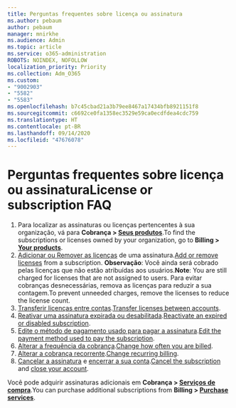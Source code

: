 ```yaml
---
title: Perguntas frequentes sobre licença ou assinatura
ms.author: pebaum
author: pebaum
manager: mnirkhe
ms.audience: Admin
ms.topic: article
ms.service: o365-administration
ROBOTS: NOINDEX, NOFOLLOW
localization_priority: Priority
ms.collection: Adm_O365
ms.custom:
- "9002903"
- "5582"
- "5583"
ms.openlocfilehash: b7c45cbad21a3b79ee8467a17434bfb8921151f8
ms.sourcegitcommit: c6692ce0fa1358ec3529e59ca0ecdfdea4cdc759
ms.translationtype: HT
ms.contentlocale: pt-BR
ms.lasthandoff: 09/14/2020
ms.locfileid: "47676078"
---
```

# <a name="license-or-subscription-faq"></a><span data-ttu-id="14f9f-102">Perguntas frequentes sobre licença ou assinatura</span><span class="sxs-lookup"><span data-stu-id="14f9f-102">License or subscription FAQ</span></span>

1. <span data-ttu-id="14f9f-103">Para localizar as assinaturas ou licenças pertencentes à sua organização, vá para **Cobrança > [Seus produtos](https://go.microsoft.com/fwlink/p/?linkid=842054)**.</span><span class="sxs-lookup"><span data-stu-id="14f9f-103">To find the subscriptions or licenses owned by your organization, go to **Billing > [Your products](https://go.microsoft.com/fwlink/p/?linkid=842054)**.</span></span> 
2. <span data-ttu-id="14f9f-104">[Adicionar ou Remover as licenças](https://docs.microsoft.com/alchemyinsights/how-to-add-or-reduce-licenses) de uma assinatura.</span><span class="sxs-lookup"><span data-stu-id="14f9f-104">[Add or remove licenses](https://docs.microsoft.com/alchemyinsights/how-to-add-or-reduce-licenses) from a subscription.</span></span> <span data-ttu-id="14f9f-105">**Observação**: Você ainda será cobrado pelas licenças que não estão atribuídas aos usuários.</span><span class="sxs-lookup"><span data-stu-id="14f9f-105">**Note**: You are still charged for licenses that are not assigned to users.</span></span> <span data-ttu-id="14f9f-106">Para evitar cobranças desnecessárias, remova as licenças para reduzir a sua contagem.</span><span class="sxs-lookup"><span data-stu-id="14f9f-106">To prevent unneeded charges, remove the licenses to reduce the license count.</span></span> 
3. <span data-ttu-id="14f9f-107">[Transferir licenças entre contas](https://docs.microsoft.com/alchemyinsights/transfer-licenses-between-tenants).</span><span class="sxs-lookup"><span data-stu-id="14f9f-107">[Transfer licenses between accounts](https://docs.microsoft.com/alchemyinsights/transfer-licenses-between-tenants).</span></span> 
4. <span data-ttu-id="14f9f-108">[Reativar uma assinatura expirada ou desabilitada](https://go.microsoft.com/fwlink/?linkid=2117519).</span><span class="sxs-lookup"><span data-stu-id="14f9f-108">[Reactivate an expired or disabled subscription](https://go.microsoft.com/fwlink/?linkid=2117519).</span></span> 
5. <span data-ttu-id="14f9f-109">[Edite o método de pagamento usado para pagar a assinatura](https://go.microsoft.com/fwlink/?linkid=2117167).</span><span class="sxs-lookup"><span data-stu-id="14f9f-109">[Edit the payment method used to pay the subscription](https://go.microsoft.com/fwlink/?linkid=2117167).</span></span> 
6. <span data-ttu-id="14f9f-110">[Alterar a frequência da cobrança](https://go.microsoft.com/fwlink/?linkid=2119112).</span><span class="sxs-lookup"><span data-stu-id="14f9f-110">[Change how often you are billed](https://go.microsoft.com/fwlink/?linkid=2119112).</span></span> 
7. <span data-ttu-id="14f9f-111">[Alterar a cobrança recorrente](https://go.microsoft.com/fwlink/?linkid=2119216).</span><span class="sxs-lookup"><span data-stu-id="14f9f-111">[Change recurring billing](https://go.microsoft.com/fwlink/?linkid=2119216).</span></span> 
8. <span data-ttu-id="14f9f-112">[Cancelar a assinatura](https://go.microsoft.com/fwlink/?linkid=2119113) e [encerrar a sua conta](https://docs.microsoft.com/alchemyinsights/how-to-close-your-account).</span><span class="sxs-lookup"><span data-stu-id="14f9f-112">[Cancel the subscription](https://go.microsoft.com/fwlink/?linkid=2119113) and [close your account](https://docs.microsoft.com/alchemyinsights/how-to-close-your-account).</span></span> 

<span data-ttu-id="14f9f-113">Você pode adquirir assinaturas adicionais em **Cobrança > [Serviços de compra](https://go.microsoft.com/fwlink/p/?linkid=868433)**.</span><span class="sxs-lookup"><span data-stu-id="14f9f-113">You can purchase additional subscriptions from **Billing > [Purchase services](https://go.microsoft.com/fwlink/p/?linkid=868433)**.</span></span>
